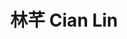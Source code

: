 ---
chinese_name: 林芊
english_name: Cian Lin
title: "林芊 Cian Lin"
id: lincian
collection: members
position: Alumni
type: alumni
department: "London School of Economics and Political Science (LSE)"
venue: "London School of Economics and Political Science (LSE)"
location: "Houghton St, London WC2A 2AE英國"
image_path: https://source.unsplash.com/collection/139386/600x600?a=.png
photo: alumni/lincian.jpg
cohort: 2023
---